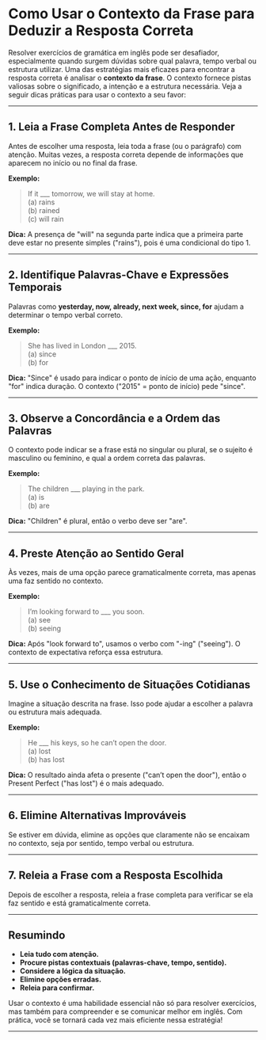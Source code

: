 
# Como Usar o Contexto da Frase para Deduzir a Resposta Correta

Resolver exercícios de gramática em inglês pode ser desafiador, especialmente quando surgem dúvidas sobre qual palavra, tempo verbal ou estrutura utilizar. Uma das estratégias mais eficazes para encontrar a resposta correta é analisar o **contexto da frase**. O contexto fornece pistas valiosas sobre o significado, a intenção e a estrutura necessária. Veja a seguir dicas práticas para usar o contexto a seu favor:

---

## 1. Leia a Frase Completa Antes de Responder

Antes de escolher uma resposta, leia toda a frase (ou o parágrafo) com atenção. Muitas vezes, a resposta correta depende de informações que aparecem no início ou no final da frase.

**Exemplo:**
> If it ___ tomorrow, we will stay at home.  
> (a) rains  
> (b) rained  
> (c) will rain

**Dica:** A presença de "will" na segunda parte indica que a primeira parte deve estar no presente simples ("rains"), pois é uma condicional do tipo 1.

---

## 2. Identifique Palavras-Chave e Expressões Temporais

Palavras como **yesterday, now, already, next week, since, for** ajudam a determinar o tempo verbal correto.

**Exemplo:**
> She has lived in London ___ 2015.  
> (a) since  
> (b) for

**Dica:** "Since" é usado para indicar o ponto de início de uma ação, enquanto "for" indica duração. O contexto ("2015" = ponto de início) pede "since".

---

## 3. Observe a Concordância e a Ordem das Palavras

O contexto pode indicar se a frase está no singular ou plural, se o sujeito é masculino ou feminino, e qual a ordem correta das palavras.

**Exemplo:**
> The children ___ playing in the park.  
> (a) is  
> (b) are

**Dica:** "Children" é plural, então o verbo deve ser "are".

---

## 4. Preste Atenção ao Sentido Geral

Às vezes, mais de uma opção parece gramaticalmente correta, mas apenas uma faz sentido no contexto.

**Exemplo:**
> I’m looking forward to ___ you soon.  
> (a) see  
> (b) seeing

**Dica:** Após "look forward to", usamos o verbo com "-ing" ("seeing"). O contexto de expectativa reforça essa estrutura.

---

## 5. Use o Conhecimento de Situações Cotidianas

Imagine a situação descrita na frase. Isso pode ajudar a escolher a palavra ou estrutura mais adequada.

**Exemplo:**
> He ___ his keys, so he can’t open the door.  
> (a) lost  
> (b) has lost

**Dica:** O resultado ainda afeta o presente ("can’t open the door"), então o Present Perfect ("has lost") é o mais adequado.

---

## 6. Elimine Alternativas Improváveis

Se estiver em dúvida, elimine as opções que claramente não se encaixam no contexto, seja por sentido, tempo verbal ou estrutura.

---

## 7. Releia a Frase com a Resposta Escolhida

Depois de escolher a resposta, releia a frase completa para verificar se ela faz sentido e está gramaticalmente correta.

---

## Resumindo

- **Leia tudo com atenção.**
- **Procure pistas contextuais (palavras-chave, tempo, sentido).**
- **Considere a lógica da situação.**
- **Elimine opções erradas.**
- **Releia para confirmar.**

Usar o contexto é uma habilidade essencial não só para resolver exercícios, mas também para compreender e se comunicar melhor em inglês. Com prática, você se tornará cada vez mais eficiente nessa estratégia!

---
```